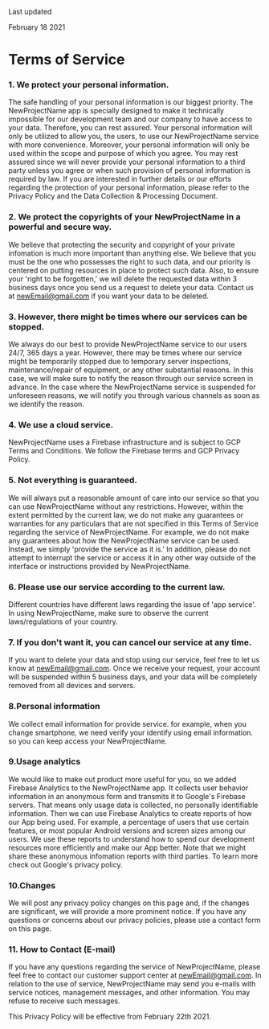 Last updated

February 18 2021

Terms of Service
================

### 1\. We protect your personal information.

The safe handling of your personal information is our biggest priority. The NewProjectName app is specially designed to make it technically impossible for our development team and our company to have access to your data. Therefore, you can rest assured. Your personal information will only be utilized to allow you, the users, to use our NewProjectName service with more convenience. Moreover, your personal information will only be used within the scope and purpose of which you agree. You may rest assured since we will never provide your personal information to a third party unless you agree or when such provision of personal information is required by law. If you are interested in further details or our efforts regarding the protection of your personal information, please refer to the Privacy Policy and the Data Collection & Processing Document.

### 2\. We protect the copyrights of your NewProjectName in a powerful and secure way.

We believe that protecting the security and copyright of your private infomation is much more important than anything else. We believe that you must be the one who possesses the right to such data, and our priority is centered on putting resources in place to protect such data. Also, to ensure your 'right to be forgotten,' we will delete the requested data within 3 business days once you send us a request to delete your data. Contact us at newEmail@gmail.com if you want your data to be deleted.

### 3\. However, there might be times where our services can be stopped.

We always do our best to provide NewProjectName service to our users 24/7, 365 days a year. However, there may be times where our service might be temporarily stopped due to temporary server inspections, maintenance/repair of equipment, or any other substantial reasons. In this case, we will make sure to notify the reason through our service screen in advance. In the case where the NewProjectName service is suspended for unforeseen reasons, we will notify you through various channels as soon as we identify the reason.

### 4\. We use a cloud service.

NewProjectName uses a Firebase infrastructure and is subject to GCP Terms and Conditions. We follow the Firebase terms and GCP Privacy Policy.

### 5\. Not everything is guaranteed.

We will always put a reasonable amount of care into our service so that you can use NewProjectName without any restrictions. However, within the extent permitted by the current law, we do not make any guarantees or warranties for any particulars that are not specified in this Terms of Service regarding the service of NewProjectName. For example, we do not make any guarantees about how the NewProjectName service can be used. Instead, we simply 'provide the service as it is.' In addition, please do not attempt to interrupt the service or access it in any other way outside of the interface or instructions provided by NewProjectName.

### 6\. Please use our service according to the current law.

Different countries have different laws regarding the issue of 'app service'. In using NewProjectName, make sure to observe the current laws/regulations of your country.

### 7\. If you don't want it, you can cancel our service at any time.

If you want to delete your data and stop using our service, feel free to let us know at newEmail@gmail.com. Once we receive your request, your account will be suspended within 5 business days, and your data will be completely removed from all devices and servers.

### 8.Personal information

We collect email information for provide service. for example, when you change smartphone, we need verify your identify using email information. so you can keep access your NewProjectName.

### 9.Usage analytics

We would like to make out product more useful for you, so we added Firebase Analytics to the NewProjectName app. It collects user behavior information in an anonymous form and transmits it to Google's Firebase servers. That means only usage data is collected, no personally identifiable information. Then we can use Firebase Analytics to create reports of how our App being used. For example, a percentage of users that use certain features, or most popular Android versions and screen sizes among our users. We use these reports to understand how to spend our development resources more efficiently and make our App better. Note that we might share these anonymous infomation reports with third parties. To learn more check out Google's privacy policy.

### 10.Changes

We will post any privacy policy changes on this page and, if the changes are significant, we will provide a more prominent notice. If you have any questions or concerns about our privacy policies, please use a contact form on this page.

### 11\. How to Contact (E-mail)

If you have any questions regarding the service of NewProjectName, please feel free to contact our customer support center at newEmail@gmail.com. In relation to the use of service, NewProjectName may send you e-mails with service notices, management messages, and other information. You may refuse to receive such messages.

This Privacy Policy will be effective from February 22th 2021.
